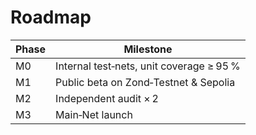 # Roadmap

| Phase | Milestone                           |
|-------|-------------------------------------|
| M0    | Internal test‑nets, unit coverage ≥ 95 % |
| M1    | Public beta on Zond‑Testnet & Sepolia    |
| M2    | Independent audit × 2                  |
| M3    | Main‑Net launch                        |
